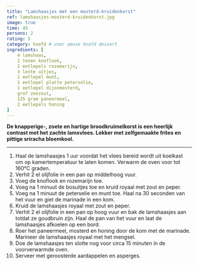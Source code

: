 ```yaml
---
title: "Lamshaasjes met een mosterd-kruidenkorst"
ref: lamshaasjes-mosterd-kruidenkorst.jpg
image: true
time: 45
persons: 2
rating: 5
category: hoofd # voor amuse hoofd dessert
ingredients: [
	4 lamshaas,
	2 tenen knoflook,
	2 eetlepels rozemarijn,
	3 lente uitjes,
	1 eetlepel munt,
	1 eetlepel platte peterselie,
	1 eetlepel dijonmosterd,
	grof zeezout,
	125 gram paneermeel,
	2 eetlepels honing
]
---
```


**De knapperige-, zoete en hartige broodkruimelkorst is een heerlijk contrast met het zachte lamsvlees. Lekker met zelfgemaakte frites en pittige sriracha bloemkool.**

---

1. Haal de lamshaasjes 1 uur voordat het vlees bereid wordt uit koelkast om op kamertemperatuur te laten komen. Verwarm de oven voor tot 160°C graden.
2. Verhit 2 el olijfolie in een pan op middelhoog vuur.
3. Voeg de knoflook en rozemarijn toe.
4. Voeg na 1 minuut de bosuitjes toe en kruid royaal met zout en peper.
5. Voeg na 1 minuut de peterselie en munt toe. Haal na 30 seconden van het vuur en giet de marinade in een kom.
6. Kruid de lamshaasjes royaal met zout en peper.
7. Verhit 2 el olijfolie in een pan op hoog vuur en bak de lamshaasjes aan totdat ze goudbruin zijn. Haal de pan van het vuur en laat de lamshaasjes afkoelen op een bord.
8. Roer het paneermeel, mosterd en honing door de kom met de marinade. Marineer de lamshaasjes royaal met het mengsel.
9. Doe de lamshaasjes ten slotte nog voor circa 15 minuten in de voorverwarmde oven.
10. Serveer met geroosterde aardappelen en asperges.